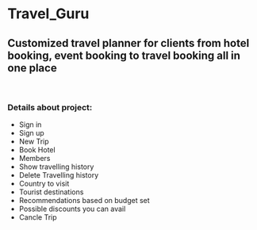 # Travel_Guru
<h2>Customized travel planner for clients from hotel booking, event booking to travel booking all in one place</h3>
</br>
<h3>Details about project:</h3>
<ul>
  <li>Sign in</li>
  <li>Sign up</li>
  <li>New Trip</li>
  <li>Book Hotel</li>
  <li>Members</li>
  <li>Show travelling history</li>
  <li>Delete Travelling history</li>
  <li>Country to visit</li>
  <li>Tourist destinations</li>
  <li>Recommendations based on budget set</li>
  <li>Possible discounts you can avail</li>
  <li>Cancle Trip</li>
</ul>
